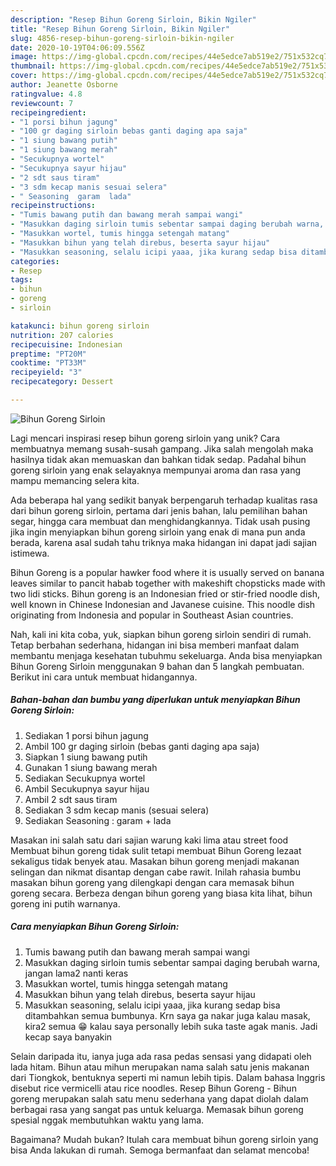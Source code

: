 ```yaml
---
description: "Resep Bihun Goreng Sirloin, Bikin Ngiler"
title: "Resep Bihun Goreng Sirloin, Bikin Ngiler"
slug: 4856-resep-bihun-goreng-sirloin-bikin-ngiler
date: 2020-10-19T04:06:09.556Z
image: https://img-global.cpcdn.com/recipes/44e5edce7ab519e2/751x532cq70/bihun-goreng-sirloin-foto-resep-utama.jpg
thumbnail: https://img-global.cpcdn.com/recipes/44e5edce7ab519e2/751x532cq70/bihun-goreng-sirloin-foto-resep-utama.jpg
cover: https://img-global.cpcdn.com/recipes/44e5edce7ab519e2/751x532cq70/bihun-goreng-sirloin-foto-resep-utama.jpg
author: Jeanette Osborne
ratingvalue: 4.8
reviewcount: 7
recipeingredient:
- "1 porsi bihun jagung"
- "100 gr daging sirloin bebas ganti daging apa saja"
- "1 siung bawang putih"
- "1 siung bawang merah"
- "Secukupnya wortel"
- "Secukupnya sayur hijau"
- "2 sdt saus tiram"
- "3 sdm kecap manis sesuai selera"
- " Seasoning  garam  lada"
recipeinstructions:
- "Tumis bawang putih dan bawang merah sampai wangi"
- "Masukkan daging sirloin tumis sebentar sampai daging berubah warna, jangan lama2 nanti keras"
- "Masukkan wortel, tumis hingga setengah matang"
- "Masukkan bihun yang telah direbus, beserta sayur hijau"
- "Masukkan seasoning, selalu icipi yaaa, jika kurang sedap bisa ditambahkan semua bumbunya. Krn saya ga nakar juga kalau masak, kira2 semua 😁 kalau saya personally lebih suka taste agak manis. Jadi kecap saya banyakin"
categories:
- Resep
tags:
- bihun
- goreng
- sirloin

katakunci: bihun goreng sirloin 
nutrition: 207 calories
recipecuisine: Indonesian
preptime: "PT20M"
cooktime: "PT33M"
recipeyield: "3"
recipecategory: Dessert

---
```



![Bihun Goreng Sirloin](https://img-global.cpcdn.com/recipes/44e5edce7ab519e2/751x532cq70/bihun-goreng-sirloin-foto-resep-utama.jpg)

Lagi mencari inspirasi resep bihun goreng sirloin yang unik? Cara membuatnya memang susah-susah gampang. Jika salah mengolah maka hasilnya tidak akan memuaskan dan bahkan tidak sedap. Padahal bihun goreng sirloin yang enak selayaknya mempunyai aroma dan rasa yang mampu memancing selera kita.

Ada beberapa hal yang sedikit banyak berpengaruh terhadap kualitas rasa dari bihun goreng sirloin, pertama dari jenis bahan, lalu pemilihan bahan segar, hingga cara membuat dan menghidangkannya. Tidak usah pusing jika ingin menyiapkan bihun goreng sirloin yang enak di mana pun anda berada, karena asal sudah tahu triknya maka hidangan ini dapat jadi sajian istimewa.

Bihun Goreng is a popular hawker food where it is usually served on banana leaves similar to pancit habab together with makeshift chopsticks made with two lidi sticks. Bihun goreng is an Indonesian fried or stir-fried noodle dish, well known in Chinese Indonesian and Javanese cuisine. This noodle dish originating from Indonesia and popular in Southeast Asian countries.


Nah, kali ini kita coba, yuk, siapkan bihun goreng sirloin sendiri di rumah. Tetap berbahan sederhana, hidangan ini bisa memberi manfaat dalam membantu menjaga kesehatan tubuhmu sekeluarga. Anda bisa menyiapkan Bihun Goreng Sirloin menggunakan 9 bahan dan 5 langkah pembuatan. Berikut ini cara untuk membuat hidangannya.

<!--inarticleads1-->

##### Bahan-bahan dan bumbu yang diperlukan untuk menyiapkan Bihun Goreng Sirloin:

1. Sediakan 1 porsi bihun jagung
1. Ambil 100 gr daging sirloin (bebas ganti daging apa saja)
1. Siapkan 1 siung bawang putih
1. Gunakan 1 siung bawang merah
1. Sediakan Secukupnya wortel
1. Ambil Secukupnya sayur hijau
1. Ambil 2 sdt saus tiram
1. Sediakan 3 sdm kecap manis (sesuai selera)
1. Sediakan  Seasoning : garam + lada


Masakan ini salah satu dari sajian warung kaki lima atau street food Membuat bihun goreng tidak sulit tetapi membuat Bihun Goreng lezaat sekaligus tidak benyek atau. Masakan bihun goreng menjadi makanan selingan dan nikmat disantap dengan cabe rawit. Inilah rahasia bumbu masakan bihun goreng yang dilengkapi dengan cara memasak bihun goreng secara. Berbeza dengan bihun goreng yang biasa kita lihat, bihun goreng ini putih warnanya. 

<!--inarticleads2-->

##### Cara menyiapkan Bihun Goreng Sirloin:

1. Tumis bawang putih dan bawang merah sampai wangi
1. Masukkan daging sirloin tumis sebentar sampai daging berubah warna, jangan lama2 nanti keras
1. Masukkan wortel, tumis hingga setengah matang
1. Masukkan bihun yang telah direbus, beserta sayur hijau
1. Masukkan seasoning, selalu icipi yaaa, jika kurang sedap bisa ditambahkan semua bumbunya. Krn saya ga nakar juga kalau masak, kira2 semua 😁 kalau saya personally lebih suka taste agak manis. Jadi kecap saya banyakin


Selain daripada itu, ianya juga ada rasa pedas sensasi yang didapati oleh lada hitam. Bihun atau mihun merupakan nama salah satu jenis makanan dari Tiongkok, bentuknya seperti mi namun lebih tipis. Dalam bahasa Inggris disebut rice vermicelli atau rice noodles. Resep Bihun Goreng - Bihun goreng merupakan salah satu menu sederhana yang dapat diolah dalam berbagai rasa yang sangat pas untuk keluarga. Memasak bihun goreng spesial nggak membutuhkan waktu yang lama. 

Bagaimana? Mudah bukan? Itulah cara membuat bihun goreng sirloin yang bisa Anda lakukan di rumah. Semoga bermanfaat dan selamat mencoba!
